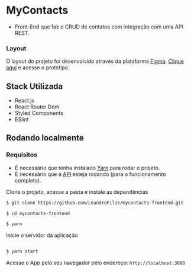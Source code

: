 # MyContacts

- Front-End que faz o CRUD de contatos com integração com uma API REST.

### Layout
O layout do projeto foi desenvolvido através da plataforma [Figma](figma.com). [Clique aqui](https://www.figma.com/file/fwdtWdMTDpXp1qqJ808Nu6/MyContacts?type=design&node-id=0%3A1&mode=design&t=Xr9WjEpl9T1HspAj-1) e acesse o protótipo.

## Stack Utilizada
- React.js
- React Router Dom
- Styled Components
- ESlint

## Rodando localmente
### Requisitos

- É necessário que tenha instalado [Yarn](https://yarnpkg.com/) para rodar o projeto.
- É necessário que a [API](https://github.com/LeandroFilie/mycontacts-backend) esteja rodando (para o funcionamento completo).

Clone o projeto, acesse a pasta e instale as dependências

```bash
$ git clone https://github.com/LeandroFilie/mycontacts-frontend.git

$ cd mycontacts-frontend

$ yarn
```

Inicie o servidor da aplicação

```bash

$ yarn start

```
Acesse o App pelo seu navegador pelo endereço: `http://localhost:3000`
